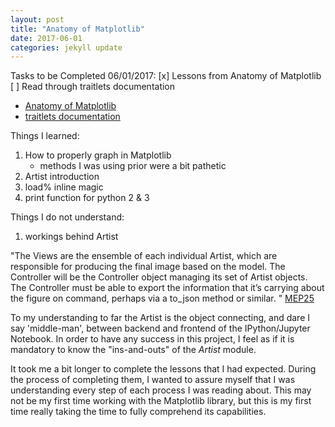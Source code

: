 ```yaml
---
layout: post
title: "Anatomy of Matplotlib"
date: 2017-06-01
categories: jekyll update
---
```

Tasks to be Completed 06/01/2017:
[x] Lessons from Anatomy of Matplotlib
[ ] Read through traitlets documentation

* [Anatomy of Matplotlib](https://github.com/WeatherGod/AnatomyOfMatplotlib)
* [traitlets documentation](http://traitlets.readthedocs.io/en/stable/index.html)

Things I learned:
1. How to properly graph in Matplotlib
    * methods I was using prior were a bit pathetic
2. Artist introduction
3. load% inline magic
4. print function for python 2 & 3

Things I do not understand:
1. workings behind Artist

"The Views are the ensemble of each individual Artist, which are responsible for producing the final image based on the model. The Controller will be the Controller object managing its set of Artist objects.
The Controller must be able to export the information that it’s carrying about the figure on command, perhaps via a to_json method or similar. "
[MEP25][MEP25]

To my understanding to far the Artist is the object connecting, and dare I say 'middle-man', between backend and frontend of the IPython/Jupyter Notebook.  In order to have any success in this project, I feel as if it is mandatory to know the "ins-and-outs" of the *Artist* module.

It took me a bit longer to complete the lessons that I had expected.  During the process of completing them, I wanted to assure myself that I was understanding every step of each process I was reading about.  This may not be my first time working with the Matplotlib library, but this is my first time really taking the time to fully comprehend its capabilities.

[MEP25]: [http://matplotlib.org/devel/MEP/MEP25.html]
